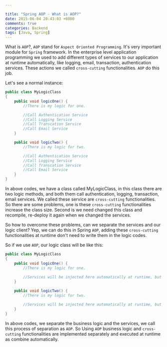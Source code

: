 ```yaml
---

title: "Spring AOP - What is AOP?"
date: 2015-06-04 20:43:03 +0800
comments: true
categories: Backend
tags: [Java, Spring]
---
```

What is `AOP`?, `AOP` stand for `Aspect Oriented Programming`. It's very important module for `Spring` framework. In the enterprise level application programming we used to add different types of services to our application at runtime automatically, like logging, email, transaction, authentication services. These actions we called `cross-cutting` functionalities. `AOP` do this job.    
<!-- more -->
Let's see a normal instance:

``` java
public class MyLogicClass
{
	public void logicOne() {
		//There is my logic for one.

		//Call Authentication Service 
		//Call Logging Service
		//Call Transcation Service
		//Call Email Service
	}

	public void logicTwo() {
		//There is my logic for two.

		//Call Authentication Service 
		//Call Logging Service
		//Call Transcation Service
		//Call Email Service
	}
}
```
In above codes, we have a class called MyLogicClass, in this class there are two logic methods, and both them call authentication, logging, transaction, email services. We called these service are `cross-cutting` functionalities. So there are some problems, one is these `cross-cutting` functionalities increase the class size. Second is we need changed this class and recompile, re-deploy it again when we changed the services.    

So how to overcome these problems, can we separate the services and our logic client? Yep, we can do this in Spring `AOP`, adding these `cross-cutting` functionalities at runtime don't need to write them in the logic codes. 

So if we use `AOP`, our logic class will be like this:
``` java
public class MyLogicClass
{
	public void logicOne() {
		//There is my logic for one.
		
		//Services will be injected here automatically at runtime, but in the codebase there is nothing
	}

	public void logicTwo() {
		//There is my logic for two.

		//Services will be injected here automatically at runtime, but in the codebase there is nothing
	}
}
```

In above codes, we separate the business logic and the services, we call this process of separation as `AOP`. So Using `AOP` business logic and `cross-cutting` functionalities are implemented separately and executed at runtime as combine automatically.